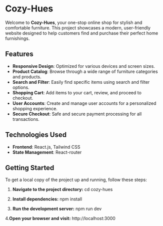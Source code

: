 # Cozy-Hues

Welcome to **Cozy-Hues**, your one-stop online shop for stylish and comfortable furniture. This project showcases a modern, user-friendly website designed to help customers find and purchase their perfect home furnishings.

## Features

- **Responsive Design**: Optimized for various devices and screen sizes.
- **Product Catalog**: Browse through a wide range of furniture categories and products.
- **Search and Filter**: Easily find specific items using search and filter options.
- **Shopping Cart**: Add items to your cart, review, and proceed to checkout.
- **User Accounts**: Create and manage user accounts for a personalized shopping experience.
- **Secure Checkout**: Safe and secure payment processing for all transactions.

## Technologies Used

- **Frontend**: React.js, Tailwind CSS
- **State Management**: React-router

## Getting Started

To get a local copy of the project up and running, follow these steps:



1. **Navigate to the project directory:**
cd cozy-hues

2. **Install dependencies:**
npm install

3. **Run the development server:**
npm run dev

4.**Open your browser and visit:**
http://localhost:3000



